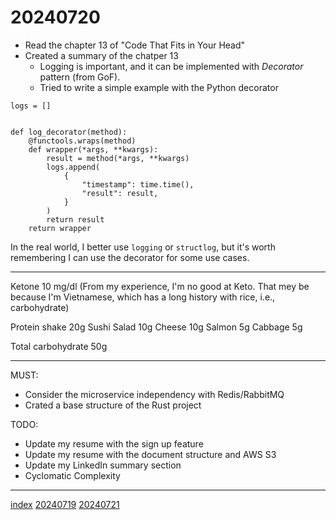 <head><meta name="viewport" content="width=device-width, initial-scale=1.0, user-scalable=yes" /><meta charset="UTF-8"></head>

# 20240720

- Read the chapter 13 of "Code That Fits in Your Head"
- Created a summary of the chatper 13
	- Logging is important, and it can be implemented with *Decorator* pattern (from GoF).
	- Tried to write a simple example with the Python decorator

```
logs = []


def log_decorator(method):
    @functools.wraps(method)
    def wrapper(*args, **kwargs):
        result = method(*args, **kwargs)
        logs.append(
            {
                "timestamp": time.time(),
                "result": result,
            }
        )
        return result
    return wrapper
```

In the real world, I better use `logging` or `structlog`, but it\'s worth remembering I can use the decorator for some use cases.

---

Ketone 10 mg/dl (From my experience, I\'m no good at Keto. That mey be because I\'m Vietnamese, which has a long history with rice, i.e., carbohydrate)

Protein shake 20g
Sushi Salad 10g
Cheese 10g
Salmon 5g
Cabbage 5g

Total carbohydrate 50g

---

MUST:

- Consider the microservice independency with Redis/RabbitMQ
- Crated a base structure of the Rust project

TODO:

- Update my resume with the sign up feature
- Update my resume with the document structure and AWS S3
- Update my LinkedIn summary section
- Cyclomatic Complexity

---

[index](../../index.html)
[20240719](20240719.html)
[20240721](20240721.html)
